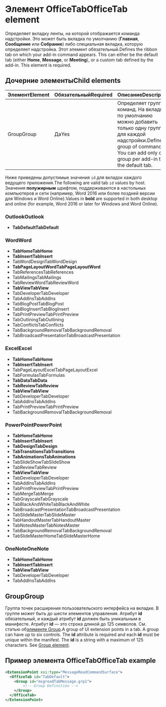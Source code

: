 # <a name="officetab-element"></a><span data-ttu-id="297fe-101">Элемент OfficeTab</span><span class="sxs-lookup"><span data-stu-id="297fe-101">OfficeTab element</span></span>

<span data-ttu-id="297fe-p101">Определяет вкладку ленты, на которой отображается команда надстройки. Это может быть вкладка по умолчанию (**Главная**, **Сообщение** или **Собрание**) либо специальная вкладка, которую определяет надстройка. Этот элемент обязательный.</span><span class="sxs-lookup"><span data-stu-id="297fe-p101">Defines the ribbon tab on which your add-in command appears. This can either be the default tab (either  **Home**,  **Message**, or  **Meeting**), or a custom tab defined by the add-in. This element is required.</span></span>

## <a name="child-elements"></a><span data-ttu-id="297fe-105">Дочерние элементы</span><span class="sxs-lookup"><span data-stu-id="297fe-105">Child elements</span></span>

|  <span data-ttu-id="297fe-106">Элемент</span><span class="sxs-lookup"><span data-stu-id="297fe-106">Element</span></span> |  <span data-ttu-id="297fe-107">Обязательный</span><span class="sxs-lookup"><span data-stu-id="297fe-107">Required</span></span>  |  <span data-ttu-id="297fe-108">Описание</span><span class="sxs-lookup"><span data-stu-id="297fe-108">Description</span></span>  |
|:-----|:-----|:-----|
|  <span data-ttu-id="297fe-109">Group</span><span class="sxs-lookup"><span data-stu-id="297fe-109">Group</span></span>      | <span data-ttu-id="297fe-110">Да</span><span class="sxs-lookup"><span data-stu-id="297fe-110">Yes</span></span> |  <span data-ttu-id="297fe-p102">Определяет группу команд. На вкладке по умолчанию можно добавить только одну группу для каждой надстройки.</span><span class="sxs-lookup"><span data-stu-id="297fe-p102">Defines a group of commands. You can add only one group per add-in to the default tab.</span></span>  |

<span data-ttu-id="297fe-113">Ниже приведены допустимые значения `id` для вкладок каждого ведущего приложения.</span><span class="sxs-lookup"><span data-stu-id="297fe-113">The following are valid tab `id` values by host.</span></span> <span data-ttu-id="297fe-114">Значения **полужирным** шрифтом, поддерживаются в настольных компьютеров и сети (например, Word 2016 или более поздней версии для Windows и Word Online).</span><span class="sxs-lookup"><span data-stu-id="297fe-114">Values in **bold** are supported in both desktop and online (for example, Word 2016 or later for Windows and Word Online).</span></span>

### <a name="outlook"></a><span data-ttu-id="297fe-115">Outlook</span><span class="sxs-lookup"><span data-stu-id="297fe-115">Outlook</span></span>

- <span data-ttu-id="297fe-116">**TabDefault**</span><span class="sxs-lookup"><span data-stu-id="297fe-116">**TabDefault**</span></span>

### <a name="word"></a><span data-ttu-id="297fe-117">Word</span><span class="sxs-lookup"><span data-stu-id="297fe-117">Word</span></span>

- <span data-ttu-id="297fe-118">**TabHome**</span><span class="sxs-lookup"><span data-stu-id="297fe-118">**TabHome**</span></span>
- <span data-ttu-id="297fe-119">**TabInsert**</span><span class="sxs-lookup"><span data-stu-id="297fe-119">**TabInsert**</span></span>
- <span data-ttu-id="297fe-120">TabWordDesign</span><span class="sxs-lookup"><span data-stu-id="297fe-120">TabWordDesign</span></span>
- <span data-ttu-id="297fe-121">**TabPageLayoutWord**</span><span class="sxs-lookup"><span data-stu-id="297fe-121">**TabPageLayoutWord**</span></span>
- <span data-ttu-id="297fe-122">TabReferences</span><span class="sxs-lookup"><span data-stu-id="297fe-122">TabReferences</span></span>
- <span data-ttu-id="297fe-123">TabMailings</span><span class="sxs-lookup"><span data-stu-id="297fe-123">TabMailings</span></span>
- <span data-ttu-id="297fe-124">TabReviewWord</span><span class="sxs-lookup"><span data-stu-id="297fe-124">TabReviewWord</span></span>
- <span data-ttu-id="297fe-125">**TabView**</span><span class="sxs-lookup"><span data-stu-id="297fe-125">**TabView**</span></span>
- <span data-ttu-id="297fe-126">TabDeveloper</span><span class="sxs-lookup"><span data-stu-id="297fe-126">TabDeveloper</span></span>
- <span data-ttu-id="297fe-127">TabAddIns</span><span class="sxs-lookup"><span data-stu-id="297fe-127">TabAddIns</span></span>
- <span data-ttu-id="297fe-128">TabBlogPost</span><span class="sxs-lookup"><span data-stu-id="297fe-128">TabBlogPost</span></span>
- <span data-ttu-id="297fe-129">TabBlogInsert</span><span class="sxs-lookup"><span data-stu-id="297fe-129">TabBlogInsert</span></span>
- <span data-ttu-id="297fe-130">TabPrintPreview</span><span class="sxs-lookup"><span data-stu-id="297fe-130">TabPrintPreview</span></span>
- <span data-ttu-id="297fe-131">TabOutlining</span><span class="sxs-lookup"><span data-stu-id="297fe-131">TabOutlining</span></span>
- <span data-ttu-id="297fe-132">TabConflicts</span><span class="sxs-lookup"><span data-stu-id="297fe-132">TabConflicts</span></span>
- <span data-ttu-id="297fe-133">TabBackgroundRemoval</span><span class="sxs-lookup"><span data-stu-id="297fe-133">TabBackgroundRemoval</span></span>
- <span data-ttu-id="297fe-134">TabBroadcastPresentation</span><span class="sxs-lookup"><span data-stu-id="297fe-134">TabBroadcastPresentation</span></span>

### <a name="excel"></a><span data-ttu-id="297fe-135">Excel</span><span class="sxs-lookup"><span data-stu-id="297fe-135">Excel</span></span>

- <span data-ttu-id="297fe-136">**TabHome**</span><span class="sxs-lookup"><span data-stu-id="297fe-136">**TabHome**</span></span>
- <span data-ttu-id="297fe-137">**TabInsert**</span><span class="sxs-lookup"><span data-stu-id="297fe-137">**TabInsert**</span></span>
- <span data-ttu-id="297fe-138">TabPageLayoutExcel</span><span class="sxs-lookup"><span data-stu-id="297fe-138">TabPageLayoutExcel</span></span>
- <span data-ttu-id="297fe-139">TabFormulas</span><span class="sxs-lookup"><span data-stu-id="297fe-139">TabFormulas</span></span>
- <span data-ttu-id="297fe-140">**TabData**</span><span class="sxs-lookup"><span data-stu-id="297fe-140">**TabData**</span></span>
- <span data-ttu-id="297fe-141">**TabReview**</span><span class="sxs-lookup"><span data-stu-id="297fe-141">**TabReview**</span></span>
- <span data-ttu-id="297fe-142">**TabView**</span><span class="sxs-lookup"><span data-stu-id="297fe-142">**TabView**</span></span>
- <span data-ttu-id="297fe-143">TabDeveloper</span><span class="sxs-lookup"><span data-stu-id="297fe-143">TabDeveloper</span></span>
- <span data-ttu-id="297fe-144">TabAddIns</span><span class="sxs-lookup"><span data-stu-id="297fe-144">TabAddIns</span></span>
- <span data-ttu-id="297fe-145">TabPrintPreview</span><span class="sxs-lookup"><span data-stu-id="297fe-145">TabPrintPreview</span></span>
- <span data-ttu-id="297fe-146">TabBackgroundRemoval</span><span class="sxs-lookup"><span data-stu-id="297fe-146">TabBackgroundRemoval</span></span> 

### <a name="powerpoint"></a><span data-ttu-id="297fe-147">PowerPoint</span><span class="sxs-lookup"><span data-stu-id="297fe-147">PowerPoint</span></span>

- <span data-ttu-id="297fe-148">**TabHome**</span><span class="sxs-lookup"><span data-stu-id="297fe-148">**TabHome**</span></span>
- <span data-ttu-id="297fe-149">**TabInsert**</span><span class="sxs-lookup"><span data-stu-id="297fe-149">**TabInsert**</span></span>
- <span data-ttu-id="297fe-150">**TabDesign**</span><span class="sxs-lookup"><span data-stu-id="297fe-150">**TabDesign**</span></span>
- <span data-ttu-id="297fe-151">**TabTransitions**</span><span class="sxs-lookup"><span data-stu-id="297fe-151">**TabTransitions**</span></span>
- <span data-ttu-id="297fe-152">**TabAnimations**</span><span class="sxs-lookup"><span data-stu-id="297fe-152">**TabAnimations**</span></span>
- <span data-ttu-id="297fe-153">TabSlideShow</span><span class="sxs-lookup"><span data-stu-id="297fe-153">TabSlideShow</span></span>
- <span data-ttu-id="297fe-154">TabReview</span><span class="sxs-lookup"><span data-stu-id="297fe-154">TabReview</span></span>
- <span data-ttu-id="297fe-155">**TabView**</span><span class="sxs-lookup"><span data-stu-id="297fe-155">**TabView**</span></span>
- <span data-ttu-id="297fe-156">TabDeveloper</span><span class="sxs-lookup"><span data-stu-id="297fe-156">TabDeveloper</span></span>
- <span data-ttu-id="297fe-157">TabAddIns</span><span class="sxs-lookup"><span data-stu-id="297fe-157">TabAddIns</span></span>
- <span data-ttu-id="297fe-158">TabPrintPreview</span><span class="sxs-lookup"><span data-stu-id="297fe-158">TabPrintPreview</span></span>
- <span data-ttu-id="297fe-159">TabMerge</span><span class="sxs-lookup"><span data-stu-id="297fe-159">TabMerge</span></span>
- <span data-ttu-id="297fe-160">TabGrayscale</span><span class="sxs-lookup"><span data-stu-id="297fe-160">TabGrayscale</span></span>
- <span data-ttu-id="297fe-161">TabBlackAndWhite</span><span class="sxs-lookup"><span data-stu-id="297fe-161">TabBlackAndWhite</span></span>
- <span data-ttu-id="297fe-162">TabBroadcastPresentation</span><span class="sxs-lookup"><span data-stu-id="297fe-162">TabBroadcastPresentation</span></span>
- <span data-ttu-id="297fe-163">TabSlideMaster</span><span class="sxs-lookup"><span data-stu-id="297fe-163">TabSlideMaster</span></span>
- <span data-ttu-id="297fe-164">TabHandoutMaster</span><span class="sxs-lookup"><span data-stu-id="297fe-164">TabHandoutMaster</span></span>
- <span data-ttu-id="297fe-165">TabNotesMaster</span><span class="sxs-lookup"><span data-stu-id="297fe-165">TabNotesMaster</span></span>
- <span data-ttu-id="297fe-166">TabBackgroundRemoval</span><span class="sxs-lookup"><span data-stu-id="297fe-166">TabBackgroundRemoval</span></span>
- <span data-ttu-id="297fe-167">TabSlideMasterHome</span><span class="sxs-lookup"><span data-stu-id="297fe-167">TabSlideMasterHome</span></span>

### <a name="onenote"></a><span data-ttu-id="297fe-168">OneNote</span><span class="sxs-lookup"><span data-stu-id="297fe-168">OneNote</span></span>

- <span data-ttu-id="297fe-169">**TabHome**</span><span class="sxs-lookup"><span data-stu-id="297fe-169">**TabHome**</span></span>
- <span data-ttu-id="297fe-170">**TabInsert**</span><span class="sxs-lookup"><span data-stu-id="297fe-170">**TabInsert**</span></span>
- <span data-ttu-id="297fe-171">**TabView**</span><span class="sxs-lookup"><span data-stu-id="297fe-171">**TabView**</span></span>
- <span data-ttu-id="297fe-172">TabDeveloper</span><span class="sxs-lookup"><span data-stu-id="297fe-172">TabDeveloper</span></span>
- <span data-ttu-id="297fe-173">TabAddIns</span><span class="sxs-lookup"><span data-stu-id="297fe-173">TabAddIns</span></span>

## <a name="group"></a><span data-ttu-id="297fe-174">Group</span><span class="sxs-lookup"><span data-stu-id="297fe-174">Group</span></span>

<span data-ttu-id="297fe-p104">Группа точек расширения пользовательского интерфейса на вкладке. В группе может быть до шести элементов управления. Атрибут **id** обязательный, и каждый атрибут **id** должен быть уникальным в манифесте. Атрибут **id** — это строка длиной до 125 символов. См. статью об[элементе Group](group.md).</span><span class="sxs-lookup"><span data-stu-id="297fe-p104">A group of UI extension points in a tab. A group can have up to six controls. The  **id** attribute is required and each **id** must be unique within the manifest. The **id** is a string with a maximum of 125 characters. See [Group element](group.md).</span></span>

## <a name="officetab-example"></a><span data-ttu-id="297fe-179">Пример элемента OfficeTab</span><span class="sxs-lookup"><span data-stu-id="297fe-179">OfficeTab example</span></span>

```xml
<ExtensionPoint xsi:type="MessageReadCommandSurface">
  <OfficeTab id="TabDefault">
    <Group id="msgreadTabMessage.grp1">
        <!-- Group Definition -->
    </Group>
  </OfficeTab>
</ExtensionPoint>
```
